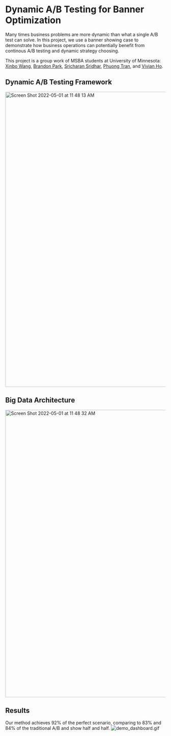 # Dynamic A/B Testing for Banner Optimization
Many times business problems are more dynamic than what a single A/B test can solve. In this project, we use a banner showing case to demonstrate how business operations can potentially benefit from continous A/B testing and dynamic strategy choosing.

This project is a group work of MSBA students at University of Minnesota: [Xinbo Wang](https://github.com/xinbo-w), [Brandon Park](https://github.com/brandon-park), [Sricharan Sridhar](https://github.com/sricharans), [Phuong Tran](https://github.com/phuongdtrn), and [Vivian Ho](https://github.com/chiayenho).

## Dynamic A/B Testing Framework
<img width="923" alt="Screen Shot 2022-05-01 at 11 48 13 AM" src="https://user-images.githubusercontent.com/77939423/166155873-4d396ba0-d17d-4a74-aa13-60b8cde9713b.png">

## Big Data Architecture
<img width="899" alt="Screen Shot 2022-05-01 at 11 48 32 AM" src="https://user-images.githubusercontent.com/77939423/166155894-f303b43d-7a8a-48fa-9612-599f00215666.png">

## Results
Our method achieves 92% of the perfect scenario, comparing to 83% and 84% of the traditional A/B and show half and half.
![demo_dashboard.gif](https://github.com/xinbo-w/Dynamic-AB-Testing-for-Banner-Optimization/blob/main/demo_dashboard.gif)
